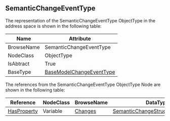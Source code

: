 <!-- objecttype -->
## SemanticChangeEventType
  
The representation of the SemanticChangeEventType ObjectType in the address space is shown in the following table:  

|Name|Attribute|
|---|---|
|BrowseName|SemanticChangeEventType|
|NodeClass|ObjectType|
|IsAbtract|True|
|BaseType|[BaseModelChangeEventType](../../../Part5/ObjectTypes/BaseModelChangeEventType/readme.md)|

The references from the SemanticChangeEventType ObjectType Node are shown in the following table:  

|Reference|NodeClass|BrowseName|DataType|TypeDefinition|ModellingRule|
|---|---|---|---|---|---|
|[HasProperty](../../../Part3/ReferenceTypes/HasProperty/readme.md)|Variable|[Changes](#Changes)|[SemanticChangeStructureDataType](../../../Part5/DataTypes/SemanticChangeStructureDataType/readme.md)[]|[PropertyType](../../Part5/VariableTypes/PropertyType/readme.md)|[Mandatory](../../Objects/Mandatory/readme.md)|


